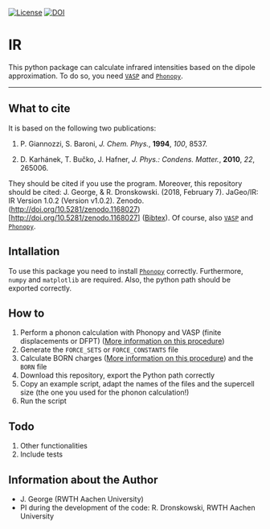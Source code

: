 [![License](https://img.shields.io/badge/License-BSD%203--Clause-blue.svg)](https://github.com/JaGeo/IR/blob/master/LICENSE) [![DOI](https://zenodo.org/badge/101991065.svg)](https://zenodo.org/badge/latestdoi/101991065)

# IR
This python package can calculate infrared intensities based on the dipole approximation. To do so, you need [```VASP```](https://www.vasp.at/) and [```Phonopy```](https://github.com/atztogo/phonopy). 
<hr></hr>

What to cite
------------
It is based on the following two publications: 

1. P. Giannozzi, S. Baroni, *J. Chem. Phys.*, **1994**, *100*, 8537. 

2. D. Karhánek, T. Bučko, J. Hafner, *J. Phys.: Condens. Matter.*, **2010**, *22*, 265006.

They should be cited if you use the program. Moreover, this repository should be cited: 
J. George, & R. Dronskowski. (2018, February 7). JaGeo/IR: IR Version 1.0.2 (Version v1.0.2). Zenodo. (http://doi.org/10.5281/zenodo.1168027)[http://doi.org/10.5281/zenodo.1168027]  ([Bibtex](https://zenodo.org/record/1168027/export/hx)). Of course, also [```VASP```](https://www.vasp.at/) and [```Phonopy```](https://github.com/atztogo/phonopy).

Intallation
-----------
To use this package you need to install [```Phonopy```](https://github.com/atztogo/phonopy) correctly. Furthermore, ```numpy``` and ```matplotlib``` are required. Also, the python path should be exported correctly.

How to
--------
1. Perform a phonon calculation with Phonopy and VASP (finite displacements or DFPT) ([More information on this procedure](https://atztogo.github.io/phonopy/procedure.html))
2. Generate the ```FORCE_SETS``` or ```FORCE_CONSTANTS``` file
3. Calculate BORN charges ([More information on this procedure](https://atztogo.github.io/phonopy/procedure.html)) and the ```BORN``` file
4. Download this repository, export the Python path correctly
5. Copy an example script, adapt the names of the files and the supercell size (the one you used for the phonon calculation!)
6. Run the script


Todo
--------
1. Other functionalities
2. Include tests

Information about the Author
--------

- J. George (RWTH Aachen University)
- PI during the development of the code: R. Dronskowski, RWTH Aachen University

